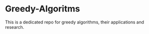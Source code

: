 # Greedy-Algoritms
This is a dedicated repo for greedy algorithms, their applications and research.
